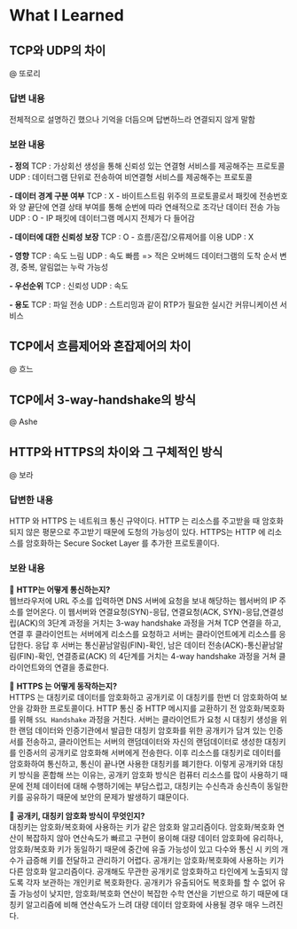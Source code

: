 # What I Learned  

## TCP와 UDP의 차이  
@ 또로리
### 답변 내용
전체적으로 설명하긴 했으나 기억을 더듬으며 답변하느라 연결되지 않게 말함

### 보완 내용
**- 정의**
TCP : 가상회선 생성을 통해 신뢰성 있는 연결형 서비스를 제공해주는 프로토콜
UDP : 데이터그램 단위로 전송하여 비연결형 서비스를 제공해주는 프로토콜

**- 데이터 경계 구분 여부**
TCP : X - 바이트스트림 위주의 프로토콜로서 패킷에 전송번호와 양 끝단에 연결 상태 부여를 통해 순번에 따라 연쇄적으로 조각난 데이터 전송 가능
UDP : O - IP 패킷에 데이터그램 메시지 전체가 다 들어감

**- 데이터에 대한 신뢰성 보장**
TCP : O - 흐름/혼잡/오류제어를 이용
UDP : X

**- 영향**
TCP : 속도 느림
UDP : 속도 빠름 => 적은 오버헤드
      데이터그램의 도착 순서 변경, 중복, 알림없는 누락 가능성

**- 우선순위**
TCP : 신뢰성
UDP : 속도

**- 용도**
TCP : 파일 전송
UDP : 스트리밍과 같이 RTP가 필요한 실시간 커뮤니케이션 서비스
  
## TCP에서 흐름제어와 혼잡제어의 차이  
@ 흐느

## TCP에서 3-way-handshake의 방식  
@ Ashe

## HTTP와 HTTPS의 차이와 그 구체적인 방식
@ 보라
### 답변한 내용
HTTP 와 HTTPS 는 네트워크 통신 규약이다. HTTP 는 리소스를 주고받을 때 암호화되지 않은 평문으로 주고받기 때문에 도청의 가능성이 있다. HTTPS는 HTTP 에 리소스를 암호화하는 Secure Socket Layer 를 추가한 프로토콜이다.

### 보완 내용
🤨 **HTTP는 어떻게 통신하는지?**  
웹브라우저에 URL 주소를 입력하면 DNS 서버에 요청을 보내 해당하는 웹서버의 IP 주소를 얻어온다. 이 웹서버와 연결요청(SYN)-응답, 연결요청(ACK, SYN)-응답,연결성립(ACK)의 3단계 과정을 거치는 3-way handshake 과정을 거쳐 TCP 연결을 하고, 연결 후 클라이언트는 서버에게 리소스를 요청하고 서버는 클라이언트에게 리소스를 응답한다. 응답 후 서버는 통신끝남알림(FIN)-확인, 남은 데이터 전송(ACK)-통신끝남알림(FIN)-확인, 연결종료(ACK) 의 4단계를 거치는 4-way handshake 과정을 거쳐 클라이언트와의 연결을 종료한다.

🤨 **HTTPS 는 어떻게 동작하는지?**   
HTTPS 는 대칭키로 데이터를 암호화하고 공개키로 이 대칭키를 한번 더 암호화하여 보안을 강화한 프로토콜이다. HTTP 통신 중 HTTP 메시지를 교환하기 전 암호화/복호화를 위해 `SSL Handshake` 과정을 거친다. 서버는 클라이언트가 요청 시 대칭키 생성을 위한 랜덤 데이터와 인증기관에서 발급한 대칭키 암호화를 위한 공개키가 담겨 있는 인증서를 전송하고, 클라이언트는 서버의 랜덤데이터와 자신의 랜덤데이터로 생성한 대칭키를 인증서의 공개키로 암호화해 서버에게 전송한다. 이후 리소스를 대칭키로 데이터를 암호화하여 통신하고, 통신이 끝나면 사용한 대칭키를 폐기한다. 이렇게 공개키와 대칭키 방식을 혼합해 쓰는 이유는, 공개키 암호화 방식은 컴퓨터 리소스를 많이 사용하기 때문에 전체 데이터에 대해 수행하기에는 부담스럽고, 대칭키는 수신측과 송신측이 동일한 키를 공유하기 때문에 보안의 문제가 발생하기 떄문이다.

🤨 **공개키, 대칭키 암호화 방식이 무엇인지?**  
대칭키는 암호화/복호화에 사용하는 키가 같은 암호화 알고리즘이다. 암호화/복호화 연산이 복잡하지 않아 연산속도가 빠르고 구현이 용이해 대량 데이터 암호화에 유리하나, 암호화/복호화 키가 동일하기 때문에 중간에 유출 가능성이 있고 다수와 통신 시 키의 개수가 급증해 키를 전달하고 관리하기 어렵다. 공개키는 암호화/복호화에 사용하는 키가 다른 암호화 알고리즘이다. 공개해도 무관한 공개키로 암호화하고 타인에게 노출되지 않도록 각자 보관하는 개인키로 복호화한다. 공개키가 유출되어도 복호화를 할 수 없어 유출 가능성이 낮지만, 암호화/복호화 연산이 복잡한 수학 연산을 기반으로 하기 때문에 대칭키 알고리즘에 비해 연산속도가 느려 대량 데이터 암호화에 사용될 경우 매우 느려진다.

